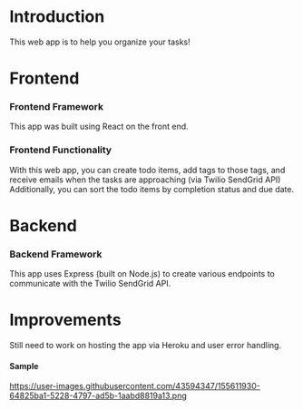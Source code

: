 # Introduction
This web app is to help you organize your tasks!

# Frontend
### Frontend Framework
This app was built using React on the front end.

### Frontend Functionality
With this web app, you can create todo items, add tags to those tags, and receive emails when the tasks are approaching (via Twilio SendGrid API)
Additionally, you can sort the todo items by completion status and due date.

# Backend
### Backend Framework
This app uses Express (built on Node.js) to create various endpoints to communicate with the Twilio SendGrid API.

# Improvements
Still need to work on hosting the app via Heroku and user error handling.



#### Sample

https://user-images.githubusercontent.com/43594347/155611930-64825ba1-5228-4797-ad5b-1aabd8819a13.png
